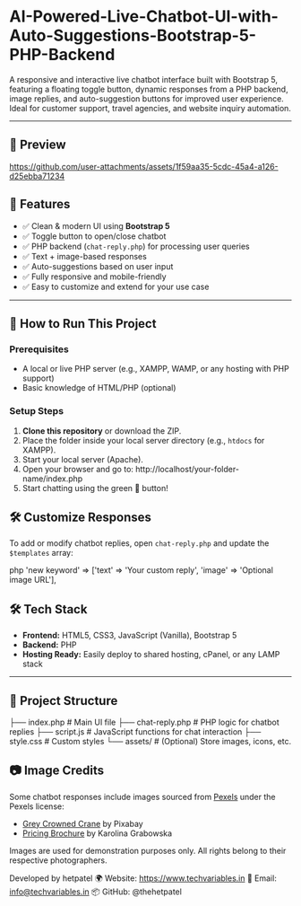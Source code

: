 # AI-Powered-Live-Chatbot-UI-with-Auto-Suggestions-Bootstrap-5-PHP-Backend
A responsive and interactive live chatbot interface built with Bootstrap 5, featuring a floating toggle button, dynamic responses from a PHP backend, image replies, and auto-suggestion buttons for improved user experience. Ideal for customer support, travel agencies, and website inquiry automation.

---

## 🚀 Preview



https://github.com/user-attachments/assets/1f59aa35-5cdc-45a4-a126-d25ebba71234




## 🚀 Features

- ✅ Clean & modern UI using **Bootstrap 5**
- ✅ Toggle button to open/close chatbot
- ✅ PHP backend (`chat-reply.php`) for processing user queries
- ✅ Text + image-based responses
- ✅ Auto-suggestions based on user input
- ✅ Fully responsive and mobile-friendly
- ✅ Easy to customize and extend for your use case

---

## 🚀 How to Run This Project

### Prerequisites

- A local or live PHP server (e.g., XAMPP, WAMP, or any hosting with PHP support)
- Basic knowledge of HTML/PHP (optional)

### Setup Steps

1. **Clone this repository** or download the ZIP.
2. Place the folder inside your local server directory (e.g., `htdocs` for XAMPP).
3. Start your local server (Apache).
4. Open your browser and go to: http://localhost/your-folder-name/index.php
5. Start chatting using the green 💬 button!

## 🛠 Customize Responses
To add or modify chatbot replies, open `chat-reply.php` and update the `$templates` array:

 php
'new keyword' => ['text' => 'Your custom reply', 'image' => 'Optional image URL'],

## 🛠️ Tech Stack

- **Frontend:** HTML5, CSS3, JavaScript (Vanilla), Bootstrap 5
- **Backend:** PHP
- **Hosting Ready:** Easily deploy to shared hosting, cPanel, or any LAMP stack

---

## 📂 Project Structure
├── index.php # Main UI file
├── chat-reply.php # PHP logic for chatbot replies
├── script.js # JavaScript functions for chat interaction
├── style.css # Custom styles
└── assets/ # (Optional) Store images, icons, etc.        

## 📷 Image Credits

Some chatbot responses include images sourced from [Pexels](https://www.pexels.com) under the Pexels license:

- [Grey Crowned Crane](https://www.pexels.com/photo/grey-crowned-crane-bird-crane-animal-45853/) by Pixabay
- [Pricing Brochure](https://www.pexels.com/photo/photo-of-person-holding-a-brochure-1308881/) by Karolina Grabowska

Images are used for demonstration purposes only. All rights belong to their respective photographers.

Developed by hetpatel
🌍 Website: https://www.techvariables.in
📧 Email: info@techvariables.in
📦 GitHub: @thehetpatel
